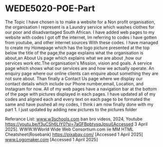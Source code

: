 # WEDE5020-POE-Part
The Topic I have chosen is to make a website for a Non profit organisation, the organisation I represent is a Laundry service which washes clothes for our poor and disadvantaged South African.
I have added web pages to my website with codes I got off the internet, Im referring to codes i have gotten from youtube, and other internet sources With these codes.
I have managed to create my Homepage which has the logo picture presented at the top below the title of the page,the page explains what the organisation is about,an About Us page which explains what we are about ,how our services work etc.The organisation's Mission, vision and goals. A service page which shows what our services are and how we actually operate. An enquiry page where our online clients can enquire about something they are not sure about. Than finally a Contact Us page where we display our contact details which include our Phone number,email, Location, and Instagram for now. 
All of my web pages have a navigation bar at the bottom of the page with pictures displayed in each pages.
I have updated all of my codes and aligned each and every text on each page to be formated the same and have pushed all my codes, I think i am now finally done with my part 1.
I just updated by adding new pictures to the pictures folder

Referance List: www.w3schools.com
                ban bro videos, 2024, Youtube https://youtu.be/f3uCSh6LIY0?si=7aGFBpbtysqJpsuI[Accessed 3 April 2025].
                WWW.WWorld Wide Web Consortium.com
                iie MM HTML Cheatsheet(Rosebank)
                https://pixabay.com/ [Accessed 1 April 2025]
                www.Logomaker.com [Accessed 1 April 2025]
                
